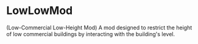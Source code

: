 # LowLowMod
(Low-Commercial Low-Height Mod) A mod designed to restrict the height of low commercial buildings by interacting with the building's level.
